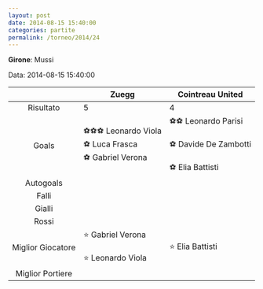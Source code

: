 ```yaml
---
layout: post
date: 2014-08-15 15:40:00
categories: partite
permalink: /torneo/2014/24
---
```

**Girone**: Mussi

Data: 2014-08-15 15:40:00

| | Zuegg | Cointreau United |
|:-----:|-----|-----|
Risultato|5|4
Goals|⚽⚽⚽ Leonardo Viola<br/>⚽ Luca Frasca<br/>⚽ Gabriel Verona|⚽⚽ Leonardo Parisi<br/><br/>⚽ Davide De Zambotti<br/><br/>⚽ Elia Battisti<br/>
Autogoals||
Falli||
Gialli||
Rossi||
Miglior Giocatore|⭐ Gabriel Verona<br/><br/>⭐ Leonardo Viola<br/>|⭐ Elia Battisti<br/>
Miglior Portiere||